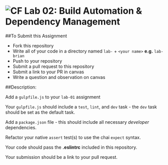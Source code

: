 ![CF](https://camo.githubusercontent.com/70edab54bba80edb7493cad3135e9606781cbb6b/687474703a2f2f692e696d6775722e636f6d2f377635415363382e706e67) Lab 02: Build Automation & Dependency Management
===

##To Submit this Assignment
  * Fork this repository
  * Write all of your code in a directory named `lab-` + `<your name>` **e.g.** `lab-brian`
  * Push to your repository
  * Submit a pull request to this repository
  * Submit a link to your PR in canvas
  * Write a question and observation on canvas

##Description:

Add a `gulpfile.js` to your `lab-01` assignment

Your `gulpfile.js` should include a `test`, `lint`, and `dev` task - the `dev` task should be set as the default task.

Add a `package.json` file - this should include all necessary *developer* dependencies.

Refactor your native `assert` test(s) to use the chai `expect` syntax.

Your code should pass the **.eslintrc** included in this repository.

Your submission should be a link to your pull request.
